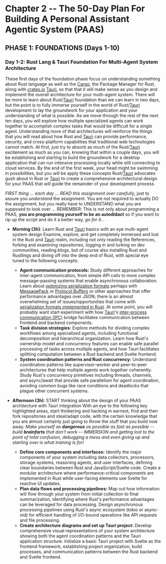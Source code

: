 # Chapter 2 -- The 50-Day Plan For Building A Personal Assistant Agentic System (PAAS)

## PHASE 1: FOUNDATIONS (Days 1-10)

### Day 1-2: Rust Lang & Tauri Foundation For Multi-Agent System Architecture

These first days of the foundation phase focus on understanding something about Rust language as well as the [Cargo](sub-chapter_4.Cargo.md), the Package Manager for Rust, along with [crates.io](sub-chapter_4.crates.md) [Tauri](sub-chapter_4.Tauri.md), so that that it will make sense as you design and implement the overall architecture for your multi-agent system. There will be more to learn about Rust/[Tauri](sub-chapter_4.Tauri.md) foundation than we can learn in two days, but the point is to fully immerse yourself in the world of Rust/[Tauri](sub-chapter_4.Tauri.md) development to lay the groundwork for your application and your understanding of what is possible. As we move through the rest of the next ten days, you will explore how multiple specialized agents can work together to accomplish complex tasks that would be difficult for a single agent. Understanding more of that architectures will reinforce the things that you will read about how Rust and [Tauri](sub-chapter_4.Tauri.md) can provide performance, security, and cross-platform capabilities that traditional web technologies cannot match. At first, just try to absorb as much of the Rust/[Tauri](sub-chapter_4.Tauri.md) excitement as much as you can, knowing that within a couple days, you will be establishing and starting to build the groundwork for a desktop application that can run intensive processing locally while still connecting to cloud services. By the end of the first week, your head might be swimming in possibilities, but you will be apply these concepts Rust/[Tauri](sub-chapter_4.Tauri.md) advocates gush about in Rust or [Tauri](sub-chapter_4.Tauri.md) to create a comprehensive architectural design for your PAAS that will guide the remainder of your development process.

*FIRST thing ... each day ... READ this assignment over carefully*, just to assure you *understand* the assignment. You are not required to actually DO the assignment, but you really have to UNDERSTAND what you are supposed to look over ... REMEMBER: This is not only about programming a PAAS, **you are programming yourself to be an autodidact** so if you want to rip up the script and do it a better way, *go for it...*

- **Morning (3h)**: Learn Rust and [Tauri](sub-chapter_4.Tauri.md) basics with an eye multi-agent system design
  Examine, explore, and get completely immersed and lost in the Rust and [Tauri](sub-chapter_4.Tauri.md) realm, including not only reading the References, forking and examining repositories, logging in and lurking on dev communities, reading blogs, but of course also installing Rust and Rustlings and diving off into the deep end of Rust, with special eye tuned to the following concepts:
  - **Agent communication protocols:** Study different approaches for inter-agent communication, from simple API calls to more complex message-passing systems that enable asynchronous collaboration. Learn about [optimizing serialization formats](https://medium.com/@shipshoper986/optimizing-data-serialization-faster-alternatives-to-json-a3685d210088) perhaps with [MessagePack](https://msgpack.org/index.html) or [Protocol Buffers](https://protobuf.dev/programming-guides/encoding/) or other approaches that offer performance advantages over JSON; there is an almost overwhelming set of issues/opportunities that come with [serialization formats implemented in Rust](https://users.rust-lang.org/t/overwhelmed-by-the-vast-variety-of-serialization-formats-which-to-use-when/88440). At some point, you will probably want start experiment with how [Tauri](sub-chapter_4.Tauri.md)'s [inter-process communication (IPC)](https://tauri.app/concept/inter-process-communication/) bridge facilitates communication between frontend and backend components.
  - **Task division strategies:** Explore methods for dividing complex workflows among specialized agents, including functional decomposition and hierarchical organization. Learn how Rust's ownership model and concurrency features can enable safe parallel processing of tasks across multiple agents, and how Tauri facilitates splitting computation between a Rust backend and Svelte frontend.
  - **System coordination patterns and Rust concurrency:** Understand coordination patterns like supervisor-worker and peer-to-peer architectures that help multiple agents work together coherently. Study Rust's concurrency primitives including threads, channels, and async/await that provide safe parallelism for agent coordination, avoiding common bugs like race conditions and deadlocks that plague other concurrent systems.

- **Afternoon (3h)**: START thinking about the design of your PAAS architecture with Tauri integration
  With an eye to the following key highlighted areas, start thinkering and hacking in earnest, find and then fork repositories and steal/adapt code, with the certain knowledge that you are almost certainly just going to throw the stuff that you build now away. *Make yourself as* ***dangerous*** *as possible as fast as possible -- build* ***brainfarts*** *that don't work -- IMMERSION and getting lost to the point of total confusion, debugging a mess and even giving up and starting over is what training is for!*
  - **Define core components and interfaces:** Identify the major components of your system including data collectors, processors, storage systems, reasoning agents, and user interfaces, defining clear boundaries between Rust and JavaScript/Svelte code. Create a modular architecture where performance-critical components are implemented in Rust while user-facing elements use Svelte for reactive UI updates.
  - **Plan data flows and processing pipelines:** Map out how information will flow through your system from initial collection to final summarization, identifying where Rust's performance advantages can be leveraged for data processing. Design asynchronous processing pipelines using Rust's async ecosystem (tokio or async-std) for efficient handling of I/O-bound operations like API requests and file processing.
  - **Create architecture diagrams and set up Tauri project:** Develop comprehensive visual representations of your system architecture showing both the agent coordination patterns and the Tauri application structure. Initialize a basic Tauri project with Svelte as the frontend framework, establishing project organization, build processes, and communication patterns between the Rust backend and Svelte frontend.
